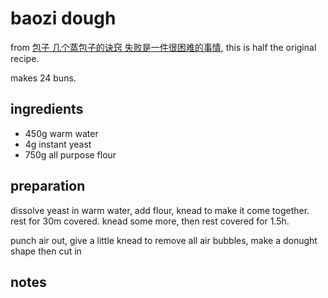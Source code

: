 # baozi dough

from [包子 几个蒸包子的诀窍 失败是一件很困难的事情](https://youtu.be/M6DD504lDac), this is half the original recipe.

makes 24 buns.

## ingredients

- 450g warm water
- 4g instant yeast
- 750g all purpose flour

## preparation

dissolve yeast in warm water, add flour, knead to make it come together. rest for 30m covered. knead some more, then rest covered for 1.5h.

punch air out, give a little knead to remove all air bubbles, make a donught shape then cut in 

## notes

